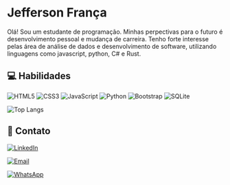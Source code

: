 
# Jefferson França

Olá! Sou um estudante de programação. Minhas perpectivas para o futuro é desenvolvimento pessoal e mudança de carreira. Tenho forte interesse pelas área de análise de dados e desenvolvimento de software, utilizando linguagens como javascript, python, C# e Rust.




## 💻 Habilidades

![HTML5](https://img.shields.io/badge/HTML-FFF?style=for-the-badge&logo=html5)
![CSS3](https://img.shields.io/badge/CSS3-FFF?style=for-the-badge&logo=css3&logoColor=E94D5F)
![JavaScript](https://img.shields.io/badge/JavaScript-FFF?style=for-the-badge&logo=javascript)
![Python](https://img.shields.io/badge/python-FFF?style=for-the-badge&logo=python)
![Bootstrap](https://img.shields.io/badge/-boostrap-FFF?style=for-the-badge&logo=bootstrap)
![SQLite](https://img.shields.io/badge/SQLite-FFF?style=for-the-badge&logo=sqlite&logoColor=07405E)



![Top Langs](https://github-readme-stats-git-masterrstaa-rickstaa.vercel.app/api/top-langs/?username=AnaDurasio&layout=compact&bg_color=FFF&border_color=30A3DC&title_color=E94D5F&text_color=000)


## 📄 Contato

[![LinkedIn](https://img.shields.io/badge/LinkedIn-0077B5?style=for-the-badge&logo=linkedin&logoColor=white)](https://www.linkedin.com/in/jeffersonsf/)

[![Email](https://img.shields.io/badge/Email-D14836?style=for-the-badge&logo=mail&logoColor=white)](mailto:jefferson-franca@hotmail.com)

[![WhatsApp](https://img.shields.io/badge/WhatsApp-25D366?style=for-the-badge&logo=whatsapp&logoColor=white)](https://wa.me/055027998819374)
